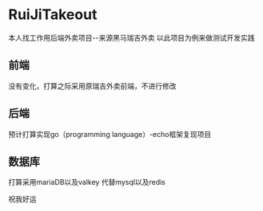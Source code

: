 # RuiJiTakeout

本人找工作用后端外卖项目--来源黑马瑞吉外卖
以此项目为例来做测试开发实践

## 前端

没有变化，打算之际采用原瑞吉外卖前端，不进行修改

## 后端

预计打算实现go（programming language）-echo框架复现项目

## 数据库

打算采用mariaDB以及valkey 代替mysql以及redis

祝我好运

